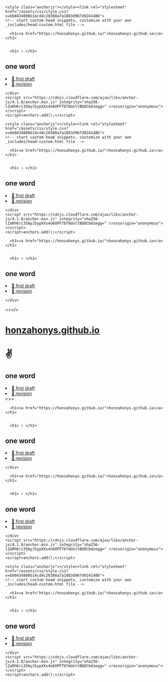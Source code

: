 <!DOCTYPE html>
<html lang="en-US"><head>
    <meta charset="UTF-8">
    <meta http-equiv="X-UA-Compatible" content="IE=edge">
    <meta name="viewport" content="width=device-width, initial-scale=1">

<!-- Begin Jekyll SEO tag v2.8.0 -->
<title>honzahonys.github.io</title>
<meta name="generator" content="Jekyll v3.9.3">
<meta property="og:title" content="honzahonys.github.io">
<meta property="og:locale" content="en_US">
<link rel="canonical" href="https://honzahonys.github.io/">
<meta property="og:url" content="https://honzahonys.github.io/">
<meta property="og:site_name" content="honzahonys.github.io">
<meta property="og:type" content="website">
<meta name="twitter:card" content="summary">
<meta property="twitter:title" content="honzahonys.github.io">
<script type="application/ld+json">
{"@context":"https://schema.org","@type":"WebSite","headline":"honzahonys.github.io","name":"honzahonys.github.io","url":"https://honzahonys.github.io/"}</script>
<!-- End Jekyll SEO tag -->

    <style class="anchorjs"></style><link rel="stylesheet" href="/assets/css/style.css?v=bb0434800b14cd4c20388a7a1883d967d924148b">
    <!-- start custom head snippets, customize with your own _includes/head-custom.html file -->

<!-- Setup Google Analytics -->



<!-- You can set your favicon here -->
<!-- link rel="shortcut icon" type="image/x-icon" href="/favicon.ico" -->

<!-- end custom head snippets -->

  </head>
  <body>
    <div class="container-lg px-3 my-5 markdown-body">
      
      <h1><a href="https://honzahonys.github.io/">honzahonys.github.io</a></h1>
      

      <h1> ✌️ </h1>

<h2 id="one-word"> one word <a class="anchorjs-link " href="#one-word" aria-label="Anchor" data-anchorjs-icon="" style="font-style: normal; font-variant-caps: normal; font-weight: normal; font-stretch: normal; font-size: 1em; line-height: 1; font-family: anchorjs-icons; font-size-adjust: none; font-kerning: auto; font-variant-alternates: normal; font-variant-ligatures: normal; font-variant-numeric: normal; font-variant-east-asian: normal; font-variant-position: normal; font-feature-settings: normal; font-optical-sizing: auto; font-variation-settings: normal; padding-left: 0.375em;"></a></h2>

<li><a href="firstdraft.md">📎 first draft</a></li>
<li><a href="revision.md">📎 revision</a></li>


      
    </div>
    <script src="https://cdnjs.cloudflare.com/ajax/libs/anchor-js/4.1.0/anchor.min.js" integrity="sha256-lZaRhKri35AyJSypXXs4o6OPFTbTmUoltBbDCbdzegg=" crossorigin="anonymous"></script>
    <script>anchors.add();</script>
  

</body></html>
<head>
    <meta charset="UTF-8">
    <meta http-equiv="X-UA-Compatible" content="IE=edge">
    <meta name="viewport" content="width=device-width, initial-scale=1">

<!-- Begin Jekyll SEO tag v2.8.0 -->
<title>honzahonys.github.io</title>
<meta name="generator" content="Jekyll v3.9.3">
<meta property="og:title" content="honzahonys.github.io">
<meta property="og:locale" content="en_US">
<link rel="canonical" href="https://honzahonys.github.io/">
<meta property="og:url" content="https://honzahonys.github.io/">
<meta property="og:site_name" content="honzahonys.github.io">
<meta property="og:type" content="website">
<meta name="twitter:card" content="summary">
<meta property="twitter:title" content="honzahonys.github.io">
<script type="application/ld+json">
{"@context":"https://schema.org","@type":"WebSite","headline":"honzahonys.github.io","name":"honzahonys.github.io","url":"https://honzahonys.github.io/"}</script>
<!-- End Jekyll SEO tag -->

    <style class="anchorjs"></style><link rel="stylesheet" href="/assets/css/style.css?v=bb0434800b14cd4c20388a7a1883d967d924148b">
    <!-- start custom head snippets, customize with your own _includes/head-custom.html file -->

<!-- Setup Google Analytics -->



<!-- You can set your favicon here -->
<!-- link rel="shortcut icon" type="image/x-icon" href="/favicon.ico" -->

<!-- end custom head snippets -->

  </head>
<body>
    <div class="container-lg px-3 my-5 markdown-body">
      
      <h1><a href="https://honzahonys.github.io/">honzahonys.github.io</a></h1>
      

      <h1> ✌️ </h1>

<h2 id="one-word"> one word <a class="anchorjs-link " href="#one-word" aria-label="Anchor" data-anchorjs-icon="" style="font-style: normal; font-variant-caps: normal; font-weight: normal; font-stretch: normal; font-size: 1em; line-height: 1; font-family: anchorjs-icons; font-size-adjust: none; font-kerning: auto; font-variant-alternates: normal; font-variant-ligatures: normal; font-variant-numeric: normal; font-variant-east-asian: normal; font-variant-position: normal; font-feature-settings: normal; font-optical-sizing: auto; font-variation-settings: normal; padding-left: 0.375em;"></a></h2>

<li><a href="firstdraft.md">📎 first draft</a></li>
<li><a href="revision.md">📎 revision</a></li>


      
    </div>
    <script src="https://cdnjs.cloudflare.com/ajax/libs/anchor-js/4.1.0/anchor.min.js" integrity="sha256-lZaRhKri35AyJSypXXs4o6OPFTbTmUoltBbDCbdzegg=" crossorigin="anonymous"></script>
    <script>anchors.add();</script>
  

</body>
<div class="container-lg px-3 my-5 markdown-body">
      
      <h1><a href="https://honzahonys.github.io/">honzahonys.github.io</a></h1>
      

      <h1> ✌️ </h1>

<h2 id="one-word"> one word <a class="anchorjs-link " href="#one-word" aria-label="Anchor" data-anchorjs-icon="" style="font-style: normal; font-variant-caps: normal; font-weight: normal; font-stretch: normal; font-size: 1em; line-height: 1; font-family: anchorjs-icons; font-size-adjust: none; font-kerning: auto; font-variant-alternates: normal; font-variant-ligatures: normal; font-variant-numeric: normal; font-variant-east-asian: normal; font-variant-position: normal; font-feature-settings: normal; font-optical-sizing: auto; font-variation-settings: normal; padding-left: 0.375em;"></a></h2>

<li><a href="firstdraft.md">📎 first draft</a></li>
<li><a href="revision.md">📎 revision</a></li>


      
    </div>
<<pseudo>></<pseudo>>
<h1><a href="https://honzahonys.github.io/">honzahonys.github.io</a></h1>
<h1> ✌️ </h1>
<h2 id="one-word"> one word <a class="anchorjs-link " href="#one-word" aria-label="Anchor" data-anchorjs-icon="" style="font-style: normal; font-variant-caps: normal; font-weight: normal; font-stretch: normal; font-size: 1em; line-height: 1; font-family: anchorjs-icons; font-size-adjust: none; font-kerning: auto; font-variant-alternates: normal; font-variant-ligatures: normal; font-variant-numeric: normal; font-variant-east-asian: normal; font-variant-position: normal; font-feature-settings: normal; font-optical-sizing: auto; font-variation-settings: normal; padding-left: 0.375em;"></a></h2>
<li><a href="firstdraft.md">📎 first draft</a></li>
<li><a href="revision.md">📎 revision</a></li>
<<pseudo>></<pseudo>>
<div class="container-lg px-3 my-5 markdown-body">
      
      <h1><a href="https://honzahonys.github.io/">honzahonys.github.io</a></h1>
      

      <h1> ✌️ </h1>

<h2 id="one-word"> one word <a class="anchorjs-link " href="#one-word" aria-label="Anchor" data-anchorjs-icon="" style="font-style: normal; font-variant-caps: normal; font-weight: normal; font-stretch: normal; font-size: 1em; line-height: 1; font-family: anchorjs-icons; font-size-adjust: none; font-kerning: auto; font-variant-alternates: normal; font-variant-ligatures: normal; font-variant-numeric: normal; font-variant-east-asian: normal; font-variant-position: normal; font-feature-settings: normal; font-optical-sizing: auto; font-variation-settings: normal; padding-left: 0.375em;"></a></h2>

<li><a href="firstdraft.md">📎 first draft</a></li>
<li><a href="revision.md">📎 revision</a></li>


      
    </div>
<script src="https://cdnjs.cloudflare.com/ajax/libs/anchor-js/4.1.0/anchor.min.js" integrity="sha256-lZaRhKri35AyJSypXXs4o6OPFTbTmUoltBbDCbdzegg=" crossorigin="anonymous"></script>
<script>anchors.add();</script>
<body>
    <div class="container-lg px-3 my-5 markdown-body">
      
      <h1><a href="https://honzahonys.github.io/">honzahonys.github.io</a></h1>
      

      <h1> ✌️ </h1>

<h2 id="one-word"> one word <a class="anchorjs-link " href="#one-word" aria-label="Anchor" data-anchorjs-icon="" style="font-style: normal; font-variant-caps: normal; font-weight: normal; font-stretch: normal; font-size: 1em; line-height: 1; font-family: anchorjs-icons; font-size-adjust: none; font-kerning: auto; font-variant-alternates: normal; font-variant-ligatures: normal; font-variant-numeric: normal; font-variant-east-asian: normal; font-variant-position: normal; font-feature-settings: normal; font-optical-sizing: auto; font-variation-settings: normal; padding-left: 0.375em;"></a></h2>

<li><a href="firstdraft.md">📎 first draft</a></li>
<li><a href="revision.md">📎 revision</a></li>


      
    </div>
    <script src="https://cdnjs.cloudflare.com/ajax/libs/anchor-js/4.1.0/anchor.min.js" integrity="sha256-lZaRhKri35AyJSypXXs4o6OPFTbTmUoltBbDCbdzegg=" crossorigin="anonymous"></script>
    <script>anchors.add();</script>
  

</body>
<html lang="en-US"><head>
    <meta charset="UTF-8">
    <meta http-equiv="X-UA-Compatible" content="IE=edge">
    <meta name="viewport" content="width=device-width, initial-scale=1">

<!-- Begin Jekyll SEO tag v2.8.0 -->
<title>honzahonys.github.io</title>
<meta name="generator" content="Jekyll v3.9.3">
<meta property="og:title" content="honzahonys.github.io">
<meta property="og:locale" content="en_US">
<link rel="canonical" href="https://honzahonys.github.io/">
<meta property="og:url" content="https://honzahonys.github.io/">
<meta property="og:site_name" content="honzahonys.github.io">
<meta property="og:type" content="website">
<meta name="twitter:card" content="summary">
<meta property="twitter:title" content="honzahonys.github.io">
<script type="application/ld+json">
{"@context":"https://schema.org","@type":"WebSite","headline":"honzahonys.github.io","name":"honzahonys.github.io","url":"https://honzahonys.github.io/"}</script>
<!-- End Jekyll SEO tag -->

    <style class="anchorjs"></style><link rel="stylesheet" href="/assets/css/style.css?v=bb0434800b14cd4c20388a7a1883d967d924148b">
    <!-- start custom head snippets, customize with your own _includes/head-custom.html file -->

<!-- Setup Google Analytics -->



<!-- You can set your favicon here -->
<!-- link rel="shortcut icon" type="image/x-icon" href="/favicon.ico" -->

<!-- end custom head snippets -->

  </head>
  <body>
    <div class="container-lg px-3 my-5 markdown-body">
      
      <h1><a href="https://honzahonys.github.io/">honzahonys.github.io</a></h1>
      

      <h1> ✌️ </h1>

<h2 id="one-word"> one word <a class="anchorjs-link " href="#one-word" aria-label="Anchor" data-anchorjs-icon="" style="font-style: normal; font-variant-caps: normal; font-weight: normal; font-stretch: normal; font-size: 1em; line-height: 1; font-family: anchorjs-icons; font-size-adjust: none; font-kerning: auto; font-variant-alternates: normal; font-variant-ligatures: normal; font-variant-numeric: normal; font-variant-east-asian: normal; font-variant-position: normal; font-feature-settings: normal; font-optical-sizing: auto; font-variation-settings: normal; padding-left: 0.375em;"></a></h2>

<li><a href="firstdraft.md">📎 first draft</a></li>
<li><a href="revision.md">📎 revision</a></li>


      
    </div>
    <script src="https://cdnjs.cloudflare.com/ajax/libs/anchor-js/4.1.0/anchor.min.js" integrity="sha256-lZaRhKri35AyJSypXXs4o6OPFTbTmUoltBbDCbdzegg=" crossorigin="anonymous"></script>
    <script>anchors.add();</script>
  

</body></html>
